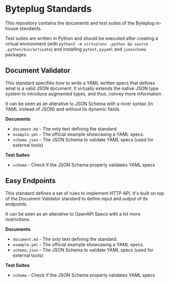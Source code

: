 # Byteplug Standards

This repository contains the documents and test suites of the Byteplug in-house
standards.

Test suites are written in Python and should be executed after creating a
virtual environment (with `python3 -m virtualenv .python && source .python/bin/activate`)
and installing `pytest`, `pyyaml` and `jsonschema` packages.

## Document Validator

This standard specifies how to write a YAML written specs that defines what is
a valid JSON document. It virtually extends the native JSON type system to
introduce augmented types, and thus, convey more information.

It can be seen as an alterative to JSON Schema with a nicer syntax (in YAML
instead of JSON) and without its dynamic fields.

**Documents**

- `document.md` - The only text defining the standard.
- `example.yml` - The official example showcasing a YAML specs.
- `schema.json` - The JSON Schema to validate YAML specs (used for external tools)

**Test Suites**

- `schema` - Check if the JSON Schema properly validates YAML specs

## Easy Endpoints

This standard defines a set of rules to implement HTTP API. It's built on top
of the Document Validator standard to define input and output of its endpoints.

It can be seen as an alterative to OpenAPI Specs with a lot more restrictions.

**Documents**

- `document.md` - The only text defining the standard.
- `example.yml` - The official example showcasing a YAML specs.
- `schema.json` - The JSON Schema to validate YAML specs (used for external tools)

**Test Suites**

- `schema` - Check if the JSON Schema properly validates YAML specs
